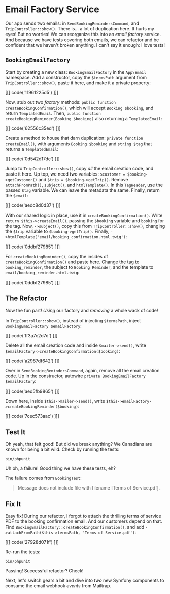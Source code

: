 # Email Factory Service

Our app sends two emails: in `SendBookingRemindersCommand`, and
`TripController::show()`. There is... a lot of duplication here.
It hurts my eyes! But no worries! We can reorganize this into an *email factory*
service. And because we have tests covering both emails,
we can refactor and be confident that we haven't broken anything. I can't say it
enough: I love tests!

## `BookingEmailFactory`

Start by creating a new class: `BookingEmailFactory` in the `App\Email` namespace.
Add a constructor, copy the `$termsPath` argument from `TripController::show()`,
paste it here, and make it a private property:

[[[ code('11961225d5') ]]]

Now, stub out two *factory* methods: `public function createBookingConfirmation()`,
which will accept `Booking $booking`, and return `TemplatedEmail`. Then,
`public function createBookingReminder(Booking $booking)` also returning a `TemplatedEmail`:

[[[ code('62556c35ed') ]]]

Create a method to house that darn duplication: `private function createEmail()`,
with arguments `Booking $booking` and `string $tag` that returns a `TemplatedEmail`:

[[[ code('0d542d17dc') ]]]

Jump to `TripController::show()`, copy *all* the email creation code, and paste it
here. Up top, we need two variables: `$customer = $booking->getCustomer()` and
`$trip = $booking->getTrip()`. Remove `attachFromPath()`, `subject()`, and
`htmlTemplate()`. In this `TagHeader`, use the passed `$tag` variable. We can leave the
metadata the same. Finally, return the `$email`:

[[[ code('aedc8d0d37') ]]]

With our shared logic in place, use it in `createBookingConfirmation()`. Write
`return $this->createEmail()`, passing the `$booking` variable and `booking` for
the tag. Now, `->subject()`, copy this from `TripController::show()`, changing the `$trip`
variable to `$booking->getTrip()`. Finally, `->htmlTemplate('email/booking_confirmation.html.twig')`:

[[[ code('0ddbf27985') ]]]

For `createBookingReminder()`, copy the insides of `createBookingConfirmation()` and
paste here. Change the tag to `booking_reminder`, the subject to `Booking Reminder`,
and the template to `email/booking_reminder.html.twig`:

[[[ code('0ddbf27985') ]]]

## The Refactor

Now the fun part! *Using* our factory and *removing* a whole wack of code!

In `TripController::show()`, instead of injecting `$termsPath`, inject
`BookingEmailFactory $emailFactory`:

[[[ code('ff3a7c2d7d') ]]]

Delete all the email creation code and
inside `$mailer->send()`, write `$emailFactory->createBookingConfirmation($booking)`:

[[[ code('a2987df642') ]]]

Over in `SendBookingRemindersCommand`, again, remove all the email creation code. Up
in the constructor, autowire `private BookingEmailFactory $emailFactory`:

[[[ code('aed5fb9865') ]]]

Down here,
inside `$this->mailer->send()`, write `$this->emailFactory->createBookingReminder($booking)`:

[[[ code('7cec573aac') ]]]

## Test It

Oh yeah, that felt good! But did we break anything? We Canadians are known for being
a bit wild. Check by running the tests:

```terminal
bin/phpunit
```

Uh oh, a failure! Good thing we have these tests, eh?

The failure comes from `BookingTest`:

> Message does not include file with filename [Terms of Service.pdf].

## Fix It

Easy fix! During our refactor, I forgot to attach the
thrilling terms of service PDF to the booking confirmation email. And our
customers depend on that. Find
`BookingEmailFactory::createBookingConfirmation()`, and add
`->attachFromPath($this->termsPath, 'Terms of Service.pdf')`:

[[[ code('27928d071f') ]]]

Re-run the tests:

```terminal-silent
bin/phpunit
```

Passing! Successful refactor? Check!

Next, let's switch gears a bit and dive into *two* new Symfony components
to consume the email webhook *events* from Mailtrap.
